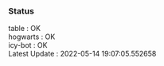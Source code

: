 ### Status


table : OK  
hogwarts : OK  
icy-bot : OK  
Latest Update : 2022-05-14 19:07:05.552658

